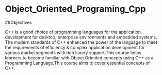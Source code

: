 # Object_Oriented_Programing_Cpp

##Objectives


C++ is a good choice of programming languages for the application development for desktop, enterprise environments and embedded systems. The modern standards of C++ enhanced the power of the language to meet the requirements of efficiency & complex application development for various market segments with rich library support.This course helps learners to become familiar with Object Oriented concepts using C++ as a Programming Language.This course aims to cover essential concepts of C++.
